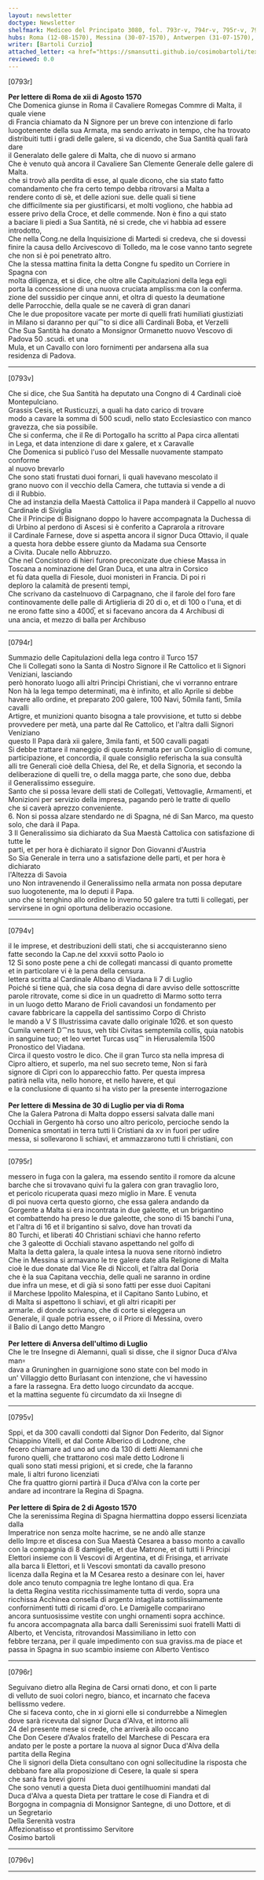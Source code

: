 ```yaml
---
layout: newsletter
doctype: Newsletter
shelfmark: Mediceo del Principato 3080, fol. 793r-v, 794r-v, 795r-v, 796r-v
hubs: Roma (12-08-1570), Messina (30-07-1570), Antwerpen (31-07-1570), Speyer (02-08-1570)
writer: [Bartoli Curzio]
attached_letter: <a href="https://smansutti.github.io/cosimobartoli/texts/2979_183/">2979_183</a>
reviewed: 0.0
---
```


[0793r]  
  
  
<strong>Per lettere di Roma de xii di Agosto 1570</strong>  
Che Domenica giunse in Roma il Cavaliere Romegas Commre di Malta, il quale viene  
di Francia chiamato da N Signore per un breve con intenzione di farlo  
luogotenente della sua Armata, ma sendo arrivato in tempo, che ha trovato  
distribuiti tutti i gradi delle galere, si va dicendo, che Sua Santità quali farà dare  
il Generalato delle galere di Malta, che di nuovo si armano  
Che è venuto quà ancora il Cavaliere San Clemente Generale delle galere di Malta.  
che si trovò alla perdita di esse, al quale dicono, che sia stato fatto  
comandamento che fra certo tempo debba ritrovarsi a Malta a  
rendere conto di sè, et delle azioni sue. delle quali si tiene  
che difficilmente sia per giustificarsi, et molti vogliono, che habbia ad  
essere privo della Croce, et delle commende. Non è fino a qui stato  
a baciare li piedi a Sua Santità, né si crede, che vi habbia ad essere introdotto,  
Che nella Cong.ne della Inquisizione di Martedi si credeva, che si dovessi  
finire la causa dello Arcivescovo di Tolledo, ma le cose vanno tanto segrete  
che non si è poi penetrato altro.  
Che la stessa mattina finita la detta Congne fu spedito un Corriere in Spagna con  
molta diligenza, et si dice, che oltre alle Capitulazioni della lega egli  
porta la concessione di una nuova cruciata ampliss:ma con la conferma.  
zione del sussidio per cinque anni, et oltra di questo la deumatione  
delle Parrocchie, della quale se ne caverà di gran danari  
Che le due propositore vacate per morte di quelli frati humiliati giustiziati  
in Milano si daranno per qui⁀to si dice alli Cardinali Boba, et Verzelli  
Che Sua Santità ha donato a Monsignor Ormanetto nuovo Vescovo di Padova 50 .scudi. et una  
Mula, et un Cavallo con loro fornimenti per andarsena alla sua  
residenza di Padova.  
  
---  

[0793v]  
  
  
Che si dice, che Sua Santità ha deputato una Congno di 4 Cardinali cioè Montepulciano.  
Grassis Cesis, et Rusticuzzi, a quali ha dato carico di trovare  
modo a cavare la somma di 500 scudi, nello stato Ecclesiastico con manco  
gravezza, che sia possibile.  
Che si conferma, che il Re di Portogallo ha scritto al Papa circa allentati  
in Lega, et data intenzione di dare x galere, et x Caravalle  
Che Domenica si publicò l'uso del Messalle nuovamente stampato conforme  
al nuovo brevarlo  
Che sono stati frustati duoi fornari, li quali havevano mescolato il  
grano nuovo con il vecchio della Camera, che tuttavia si vende a di  
di il Rubbio.  
Che ad instanzia della Maestà Cattolica il Papa manderà il Cappello al nuovo  
Cardinale di Siviglia  
Che il Principe di Bisignano doppo lo havere accompagnata la Duchessa di  
di Urbino al perdono di Ascesi si è conferito a Caprarola a ritrovare  
il Cardinale Farnese, dove si aspetta ancora il signor Duca Ottavio, il quale  
a questa hora debbe essere giunto da Madama sua Censorte  
a Civita. Ducale nello Abbruzzo.  
Che nel Concistoro di hieri furono preconizate due chiese Massa in  
Toscana a nominazione del Gran Duca, et una altra in Corsico  
et fù data quella di Fiesole, duoi monisteri in Francia. Di poi ri  
deploro la calamità de presenti tempi,  
Che scrivano da castelnuovo di Carpagnano, che il farole del foro fare  
continovamente delle palle di Artiglieria di 20 di o, et di 100 o l'una, et di  
ne erono fatte sino a 4000̅, et si facevano ancora da 4 Archibusi di  
una ancia, et mezzo di balla per Archibuso  
  
---  

[0794r]  
  
  
Summazio delle Capitulazioni della lega contro il Turco 157  
Che li Collegati sono la Santa di Nostro Signore il Re Cattolico et li Signori Veniziani, lasciando  
però honorato luogo alli altri Principi Christiani, che vi vorranno entrare  
Non hà la lega tempo determinati, ma è infinito, et allo Aprile si debbe  
havere allo ordine, et preparato 200 galere, 100 Navi, 50mila fanti, 5mila cavalli  
Artigre, et munizioni quanto bisogna a tale provvisione, et tutto si debbe  
provvedere per metà, una parte dal Re Cattolico, et l'altra dalli Signori  
Veniziano  
questo Il Papa darà xii galere, 3mila fanti, et 500 cavalli pagati  
Si debbe trattare il maneggio di questo Armata per un Consiglio di comune,  
participazione, et concordia, il quale consiglio referischa la sua consultà  
alli tre Generali cioè della Chiesa, del Re, et della Signoria, et secondo la  
deliberazione di quelli tre, o della magga parte, che sono due, debba  
il Generalissimo esseguire.  
Santo che si possa levare delli stati de Collegati, Vettovaglie, Armamenti, et  
Monizioni per servizio della impresa, pagando però le tratte di quello  
che si caverà aprezzo conveniente.  
6. Non si possa alzare stendardo ne di Spagna, né di San Marco, ma questo  
solo, che darà il Papa.  
3 Il Generalissimo sia dichiarato da Sua Maestà Cattolica con satisfazione di tutte le  
parti, et per hora è dichiarato il signor Don Giovanni d'Austria  
So Sia Generale in terra uno a satisfazione delle parti, et per hora è dichiarato  
l'Altezza di Savoia  
uno Non intravenendo il Generalissimo nella armata non possa deputare  
suo luogotenente, ma lo deputi il Papa.  
uno che si tenghino allo ordine lo inverno 50 galere tra tutti li collegati, per  
servirsene in ogni oportuna deliberazio occasione.  
  
---  

[0794v]  
  
  
il le imprese, et destribuzioni delli stati, che si accquisteranno sieno  
fatte secondo la Cap.ne del xxxvii sotto Paolo io  
12 Si sono poste pene a chi de collegati mancassi di quanto promette  
et in particolare vi è la pena della censura.  
lettera scritta al Cardinale Albano di Viadana li 7 di Luglio  
Poiché si tiene quà, che sia cosa degna di dare avviso delle sottoscritte  
parole ritrovate, come si dice in un quadretto di Marmo sotto terra  
in un luogo detto Marano de Frioli cavandosi un fondamento per  
cavare fabbricare la cappella del santissimo Corpo di Christo  
le mandò a V S Illustrissima cavate dallo originale 10̅26. et son questo  
Cumila venerit D⁀ns tuus, veh tibi Civitas semptemila collis, quia natobis  
in sanguine tuo; et leo vertet Turcas usq⁀ in Hierusalemila 1500  
Pronostico del Viadana.  
Circa il questo vostro le dico. Che il gran Turco sta nella impresa di  
Cipro altiero, et superlo, ma nel suo secreto teme, Non si farà  
signore di Cipri con lo apparecchio fatto. Per questa impresa  
patirà nella vita, nello honore, et nello havere, et qui  
e la conclusione di quanto si ha visto per la presente interrogazione  
<br/><strong>Per lettere di Messina de 30 di Luglio per via di Roma</strong>  
Che la Galera Patrona di Malta doppo essersi salvata dalle mani  
Occhiali in Gergento hà corso uno altro pericolo, percioche sendo la  
Domenica smontati in terra tutti li Cristiani da xv in fuori per udire  
messa, si sollevarono li schiavi, et ammazzarono tutti li christiani, con  
  
---  

[0795r]  
  
  
messero in fuga con la galera, ma essendo sentito il romore da alcune  
barche che si trovavano quivi fu la galera con gran travaglio loro,  
et pericolo ricuperata quasi mezo miglio in Mare. E venuta  
di poi nuova certa questo giorno, che essa galera andando da  
Gorgente a Malta si era incontrata in due galeotte, et un brigantino  
et combattendo ha preso le due galeotte, che sono di 15 banchi l'una,  
et l'altra di 16 et il brigantino si salvo, dove han trovati da  
80 Turchi, et liberati 40 Christiani schiavi che hanno referto  
che 3 galeotte di Occhiali stavano aspettando nel golfo di  
Malta la detta galera, la quale intesa la nuova sene ritornò indietro  
Che in Messina si armavano le tre galere date alla Religione di Malta  
cioè le due donate dal Vice Re di Niccoli, et l’altra dal Doria  
che è la sua Capitana vecchia, delle quali ne saranno in ordine  
due infra un mese, et di già si sono fatti per esse duoi Capitani  
il Marchese Ippolito Malespina, et il Capitano Santo Lubino, et  
di Malta si aspettono li schiavi, et gli altri ricapiti per  
armarle. di donde scrivano, che di corte si eleggera un  
Generale, il quale potria essere, o il Priore di Messina, overo  
il Balio di Lango detto Mangro  
<br/><strong>Per lettere di Anversa dell'ultimo di Luglio</strong>  
Che le tre Insegne di Alemanni, quali si disse, che il signor Duca d'Alva man꞊  
dava a Gruninghen in guarnigione sono state con bel modo in  
un' Villaggio detto Burlasant con intenzione, che vi havessino  
a fare la rassegna. Era detto luogo circundato da accque.  
et la mattina seguente fù circumdato da xii Insegne di  
  
---  

[0795v]  
  
  
Sppi, et da 300 cavalli condotti dal Signor Don Federito, dal Signor  
Chiappino Vitelli, et dal Conte Alberico di Lodrone, che  
fecero chiamare ad uno ad uno da 130 di detti Alemanni che  
furono quelli, che trattarono così male detto Lodrone li  
quali sono stati messi prigioni, et si crede, che la faranno  
male, li altri furono licenziati  
Che fra quattro giorni partirà il Duca d'Alva con la corte per  
andare ad incontrare la Regina di Spagna.  
<br/><strong>Per lettere di Spira de 2 di Agosto 1570</strong>  
Che la serenissima Regina di Spagna hiermattina doppo essersi licenziata dalla  
Imperatrice non senza molte hacrime, se ne andò alle stanze  
dello Imp:re et discesa con Sua Maestà Cesarea a basso monto a cavallo  
con la compagnia di 8 damigelle, et due Matrone, et di tutti li Principi  
Elettori insieme con li Vescovi di Argentina, et di Frisinga, et arrivate  
alla barca li Elettori, et li Vescovi smontati da cavallo presono  
licenza dalla Regina et la M Cesarea resto a desinare con lei, haver  
dole anco tenuto compagnia tre leghe lontano di qua. Era  
la detta Regina vestita ricchissimamente tutta di verdo, sopra una  
ricchissa Acchinea consella di argento intagliata sottilissimamente  
confornimenti tutti di ricami d'oro. Le Damigelle comparirano  
ancora suntuosissime vestite con unghi ornamenti sopra acchince.  
fu ancora accompagnata alla barca dalli Serenissimi suoi fratelli Matti di  
Alberto, et Vencista, ritrovandosi Massimiliano in letto con  
febbre terzana, per il quale impedimento con sua graviss.ma de piace et  
passa in Spagna in suo scambio insieme con Alberto Ventisco  
  
---  

[0796r]  
  
  
Seguivano dietro alla Regina de Carsi ornati dono, et con li parte  
di velluto de suoi colori negro, bianco, et incarnato che faceva  
bellissmo vedere.  
Che si faceva conto, che in xi giorni elle si condurrebbe a Nimeglen  
dove sarà ricevuta dal signor Duca d'Alva, et intorno alli  
24 del presente mese si crede, che arriverà allo occano  
Che Don Cesere d'Avalos fratello del Marchese di Pescara era  
andato per le poste a portare la nuova al signor Duca d'Alva della  
partita della Regina  
Che li signori della Dieta consultano con ogni sollecitudine la risposta che  
debbano fare alla proposizione di Cesere, la quale si spera  
che sarà fra brevi giorni  
Che sono venuti a questa Dieta duoi gentilhuomini mandati dal  
Duca d'Alva a questa Dieta per trattare le cose di Fiandra et di  
Borgogna in compagnia di Monsignor Santegne, di uno Dottore, et di  
un Segretario  
Della Serenità vostra  
Affezionatisso et prontissimo Servitore  
Cosimo bartoli  
  
---  

[0796v]  
  
  
  
---  

